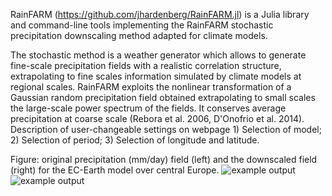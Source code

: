 RainFARM (https://github.com/jhardenberg/RainFARM.jl) is a Julia library and command-line tools implementing the RainFARM stochastic precipitation downscaling method adapted for climate models. 

The stochastic method is a weather generator which allows to generate fine-scale precipitation fields with a realistic correlation structure, extrapolating to fine scales information  simulated by climate models at regional scales.  RainFARM exploits the nonlinear transformation of a Gaussian random precipitation field obtained extrapolating to small scales the large-scale power spectrum of the fields. It conserves average precipitation at coarse scale (Rebora et al. 2006, D'Onofrio et al. 2014). Description of user-changeable settings on webpage 1) Selection of model; 2) Selection of period; 3) Selection of longitude and latitude.

Figure: original precipitation (mm/day) field (left) and the downscaled field (right) for the EC-Earth model over central Europe.
![example output](diagnosticsdata/rainfarm/RainFARM_example_8x8.png "Example Output")
![example output](diagnosticsdata/rainfarm/RainFARM_example_64x64.png "Example Output")

